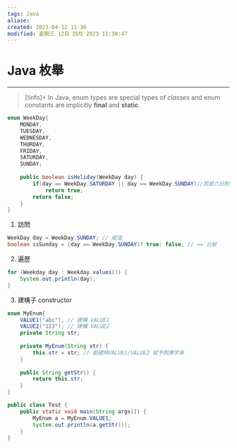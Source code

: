 ```yaml
---
tags: Java 
aliase: 
created: 2023-04-12 11:30
modified: 星期三 12日 四月 2023 11:30:47
---
```


# Java 枚舉
***
>[!info]+
>In Java, enum types are special types of *classes* and enum constants are implicitly **final** and **static**.


```java linenos
enum WeekDay{
	MONDAY,
	TUESDAY,
	WEDNESDAY,
	THURDAY,
	FRIDAY,
	SATURDAY,
	SUNDAY;
	
	public boolean isHoliday(WeekDay day) {
		if(day == WeekDay.SATURDAY || day == WeekDay.SUNDAY)//若是六日則為假日
			return true;
		return false;
	}
}
```

1. 訪問

```java linenos
WeekDay day = WeekDay.SUNDAY; // 賦值
boolean isSunday = (day == WeekDay.SUNDAY)? true: false; // == 比較
```

2. 遍歷

```java linenos
for (Weekday day : Weekday.values()) {
    System.out.println(day);
}
```

3. 建構子 constructor

```java linenos
enum MyEnum{
	VALUE1("abc"), // 建構 VALUE1
	VALUE2("123"); // 建構 VALUE2
	private String str;
	
	private MyEnum(String str) {
		this.str = str; // 創建時VALUE1/VALUE2 賦予對應字串
	}
	
	public String getStr() {
		return this.str;
	}
}

public class Test {
	public static void main(String args[]) {
		MyEnum a = MyEnum.VALUE1;
		System.out.println(a.getStr());
	}
}
```
